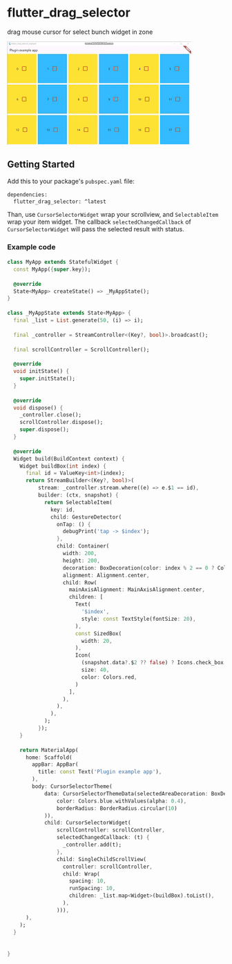 # flutter_drag_selector

drag mouse cursor for select bunch widget in zone

![Cursor selector Demo](https://github.com/bladeofgod/flutter_drag_selector/blob/main/img_introduce.gif "Cursor selector Demo")

## Getting Started

Add this to your package's `pubspec.yaml` file:
```
dependencies:
  flutter_drag_selector: ^latest
```

Than, use `CursorSelectorWidget` wrap your scrollview, and `SelectableItem` wrap your item widget.
The callback `selectedChangedCallback` of `CursorSelectorWidget` will pass the selected result 
with status.

### Example code

```dart
class MyApp extends StatefulWidget {
  const MyApp({super.key});

  @override
  State<MyApp> createState() => _MyAppState();
}

class _MyAppState extends State<MyApp> {
  final _list = List.generate(50, (i) => i);

  final _controller = StreamController<(Key?, bool)>.broadcast();

  final scrollController = ScrollController();

  @override
  void initState() {
    super.initState();
  }

  @override
  void dispose() {
    _controller.close();
    scrollController.dispose();
    super.dispose();
  }

  @override
  Widget build(BuildContext context) {
    Widget buildBox(int index) {
      final id = ValueKey<int>(index);
      return StreamBuilder<(Key?, bool)>(
          stream: _controller.stream.where((e) => e.$1 == id),
          builder: (ctx, snapshot) {
            return SelectableItem(
              key: id,
              child: GestureDetector(
                onTap: () {
                  debugPrint('tap -> $index');
                },
                child: Container(
                  width: 200,
                  height: 200,
                  decoration: BoxDecoration(color: index % 2 == 0 ? Colors.yellow : Colors.lightBlueAccent),
                  alignment: Alignment.center,
                  child: Row(
                    mainAxisAlignment: MainAxisAlignment.center,
                    children: [
                      Text(
                        '$index',
                        style: const TextStyle(fontSize: 20),
                      ),
                      const SizedBox(
                        width: 20,
                      ),
                      Icon(
                        (snapshot.data?.$2 ?? false) ? Icons.check_box : Icons.check_box_outline_blank,
                        size: 40,
                        color: Colors.red,
                      )
                    ],
                  ),
                ),
              ),
            );
          });
    }

    return MaterialApp(
      home: Scaffold(
        appBar: AppBar(
          title: const Text('Plugin example app'),
        ),
        body: CursorSelectorTheme(
            data: CursorSelectorThemeData(selectedAreaDecoration: BoxDecoration(
                color: Colors.blue.withValues(alpha: 0.4),
                borderRadius: BorderRadius.circular(10)
            )),
            child: CursorSelectorWidget(
                scrollController: scrollController,
                selectedChangedCallback: (t) {
                  _controller.add(t);
                },
                child: SingleChildScrollView(
                  controller: scrollController,
                  child: Wrap(
                    spacing: 10,
                    runSpacing: 10,
                    children: _list.map<Widget>(buildBox).toList(),
                  ),
                ))),
      ),
    );
  }


}
```
